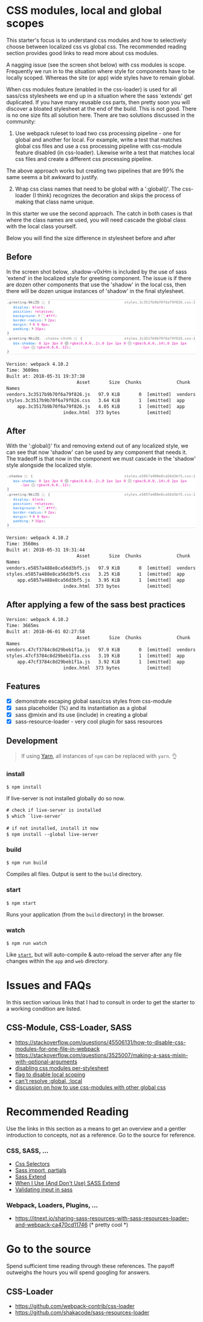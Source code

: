 CSS modules, local and global scopes
====================================
This starter's focus is to understand css modules and how to selectively choose between localized css vs global css. The recommended reading section provides good links to read more about css modules.

A nagging issue (see the screen shot below) with css modules is scope. Frequently we run in to the situation where style for components have to be locally scoped. Whereas the site (or app) wide styles have to remain global.

When css modules feature (enabled in the css-loader) is used for all sass/css stylesheets we end up in a situation where the sass 'extends' get duplicated. If you have many reusable css parts, then pretty soon you will discover a bloated stylesheet at the end of the build. This is not good. There is no one size fits all solution here. There are two solutions discussed in the community:

1. Use webpack ruleset to load two css processing pipeline - one for global and another for local. For example, write a test that matches global css files and use a css processing pipeline with css-module feature disabled (in css-loader). Likewise write a test that matches local css files and create a different css processing pipeline.

The above approach works but creating two pipelines that are 99% the same seems a bit awkward to justify.

2. Wrap css class names that need to be global with a ':global()'. The css-loader (I think) recognizes the decoration and skips the process of making that class name unique.

In this starter we use the second approach. The catch in both cases is that where the class names are used, you will need cascade the global class with the local class yourself.

Below you will find the size difference in stylesheet before and after

Before
------
In the screen shot below, .shadow-v0xHm is included by the use of sass 'extend' in the localized style for greeting component. The issue is if there are dozen other components that use the 'shadow' in the local css, then there will be dozen unique instances of 'shadow' in the final stylesheet.

![class-duplication](doc/css-module-gone-wrong.png)

```console
Version: webpack 4.10.2
Time: 3609ms
Built at: 2018-05-31 19:37:38
                          Asset       Size  Chunks             Chunk Names
vendors.3c3517b9b70f6a79f826.js   97.9 KiB       0  [emitted]  vendors
styles.3c3517b9b70f6a79f826.css   3.64 KiB       1  [emitted]  app
    app.3c3517b9b70f6a79f826.js   4.05 KiB       1  [emitted]  app
                     index.html  373 bytes          [emitted]
```

After
-----
With the ':global()' fix and removing extend out of any localized style, we can see that now 'shadow' can be used by any component that needs it. The tradeoff is that now in the component we must cascade in the 'shadow' style alongside the localized style.

![class-duplication](doc/css-module-done-right.png)

```console
Version: webpack 4.10.2
Time: 3560ms
Built at: 2018-05-31 19:31:44
                          Asset       Size  Chunks             Chunk Names
vendors.e5857a488e8ca56d3bf5.js   97.9 KiB       0  [emitted]  vendors
styles.e5857a488e8ca56d3bf5.css   3.25 KiB       1  [emitted]  app
    app.e5857a488e8ca56d3bf5.js   3.95 KiB       1  [emitted]  app
                     index.html  373 bytes          [emitted]
```

After applying a few of the sass best practices
-----------------------------------------------

```console
Version: webpack 4.10.2
Time: 3665ms
Built at: 2018-06-01 02:27:58
                          Asset       Size  Chunks             Chunk Names
vendors.47cf3784c8d29beb1f1a.js   97.9 KiB       0  [emitted]  vendors
styles.47cf3784c8d29beb1f1a.css   3.19 KiB       1  [emitted]  app
    app.47cf3784c8d29beb1f1a.js   3.92 KiB       1  [emitted]  app
                     index.html  373 bytes          [emitted]
```

Features
--------
- [x] demonstrate escaping global sass/css styles from css-module
- [x] sass placeholder (%) and its instantiation as a global
- [x] sass @mixin and its use (include) in creating a global
- [x] sass-resource-loader - very cool plugin for sass resources

Development
-----------
> If using [Yarn](https://yarnpkg.com/), all instances of `npm` can be replaced with `yarn`. :ok_hand:

### install
```
$ npm install
```

If live-server is not installed globally do so now.

```
# check if live-server is installed
$ which `live-server`

# if not installed, install it now
$ npm install --global live-server
```

### build
```
$ npm run build
```

Compiles all files. Output is sent to the `build` directory.

### start
```
$ npm start
```
Runs your application (from the `build` directory) in the browser.

### watch
```
$ npm run watch
```

Like [`start`](#start), but will auto-compile & auto-reload the server after any file changes within the `app` and `web` directory.

Issues and FAQs
===============
In this section various links that I had to consult in order to get the starter to a working condition are listed.

CSS-Module, CSS-Loader, SASS
----------------------------
- https://stackoverflow.com/questions/45506131/how-to-disable-css-modules-for-one-file-in-webpack
- https://stackoverflow.com/questions/3525007/making-a-sass-mixin-with-optional-arguments
- [disabling css modules per-stylesheet](https://github.com/webpack-contrib/css-loader/issues/215)
- [flag to disable local scoping](https://github.com/webpack-contrib/css-loader/issues/193#issuecomment-342872867)
- [can't resolve :global, :local](https://github.com/webpack-contrib/sass-loader/issues/448#issuecomment-338009911)
- [discussion on how to use css-modules with other global css](https://github.com/css-modules/css-modules/pull/65)

Recommended Reading
===================
Use the links in this section as a means to get an overview and a gentler
introduction to concepts, not as a reference. Go to the source for reference.

### CSS, SASS, ...
- [Css Selectors](https://kolosek.com/css-selectors/)
- [Sass import, partials](https://kolosek.com/sass-import/)
- [Sass Extend](https://kolosek.com/css-extend/)
- [When I Use (And Don't Use) SASS Extend](https://jdsteinbach.com/sass/use-extend/)
- [Validating input in sass](https://www.sitepoint.com/validating-input-in-sass-mixins-and-functions/)

### Webpack, Loaders, Plugins, ...
- https://itnext.io/sharing-sass-resources-with-sass-resources-loader-and-webpack-ca470cd11746 (* pretty cool *)


Go to the source
================
Spend sufficient time reading through these references. The payoff outweighs the hours you will spend googling for answers.

CSS-Loader
----------
- https://github.com/webpack-contrib/css-loader
- https://github.com/shakacode/sass-resources-loader

